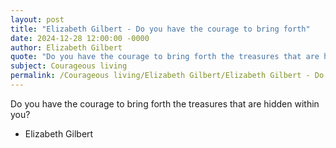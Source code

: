 ```yaml
---
layout: post
title: "Elizabeth Gilbert - Do you have the courage to bring forth"
date: 2024-12-28 12:00:00 -0000
author: Elizabeth Gilbert
quote: "Do you have the courage to bring forth the treasures that are hidden within you?"
subject: Courageous living
permalink: /Courageous living/Elizabeth Gilbert/Elizabeth Gilbert - Do you have the courage to bring forth
---
```


Do you have the courage to bring forth the treasures that are hidden within you?

- Elizabeth Gilbert
